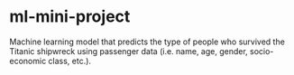 # ml-mini-project
Machine learning model that predicts the type of people who survived the Titanic
shipwreck using passenger data (i.e. name, age, gender, socio-economic class, etc.).
